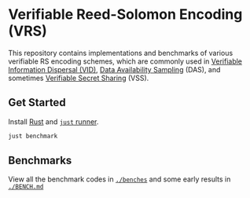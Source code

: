 # Verifiable Reed-Solomon Encoding (VRS)

This repository contains implementations and benchmarks of various verifiable RS encoding schemes, which are commonly used in [Verifiable Information Dispersal (VID)](https://decentralizedthoughts.github.io/2024-08-08-vid/), [Data Availability Sampling](https://www.paradigm.xyz/2022/08/das) (DAS), and sometimes [Verifiable Secret Sharing](https://en.wikipedia.org/wiki/Verifiable_secret_sharing) (VSS).

## Get Started

Install [Rust](https://www.rust-lang.org/) and [`just` runner](https://just.systems/).

``` sh
just benchmark
```

## Benchmarks

View all the benchmark codes in [`./benches`](./benches) and some early results in [`./BENCH.md`](./BENCH.md)
